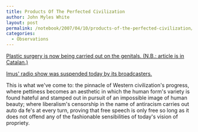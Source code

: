 ```yaml
---
title: Products Of The Perfected Civilization
author: John Myles White
layout: post
permalink: /notebook/2007/04/10/products-of-the-perfected-civilization/
categories:
  - Observations
---
```


[Plastic surgery is now being carried out on the genitals. (N.B.: article is in Catalan.)](http://www.vilaweb.cat/www/elpunt/noticia?p_idcmp=2347838)

[Imus' radio show was suspended today by its broadcasters.](http://www.msnbc.msn.com/id/17999196/)

This is what we've come to: the pinnacle of Western civilization's progress, where pettiness becomes an aesthetic in which the human form's variety is found hateful and stamped out in pursuit of an impossible image of human beauty; where liberalism's censorship in the name of antiracism carries out auto da fe's at every turn, proving that free speech is only free so long as it does not offend any of the fashionable sensibilities of today's vision of propriety.
